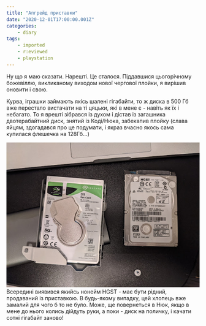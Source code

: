 ```yaml
---
title: "Апгрейд приставки"
date: "2020-12-01T17:00:00.001Z"
categories:
    - diary
tags:
    - imported
    - r:eviewed
    - playstation
---
```


Ну що я маю сказати. Нарешті. Це сталося. Піддавшися цьогорічному божевіллю, викликаному виходом нової чергової плойки, я вирішив оновити і свою.
<!--more-->
Курва, іграшки займають якісь шалені гігабайти, то ж диска в 500 Гб вже перестало вистачати на ті цяцьки, які в мене є - навіть як їх і небагато. То я врешті зібрався із духом і дістав із загашника двотерабайтний диск, знятий із Коді/Нюка, забекапив плойку (слава яйцям, здогадався про це подумати, і якраз вчасно якось сама купилася флешечка на 128Гб...)

[![](thumb_00.jpg)](img00.jpg)  
Всередині виявився якийсь нонейм HGST - має бути рідний, продаваний із приставкою. В будь-якому випадку, цей хлопець вже замалий для чого б то не було. Може, ще повернеться в Нюк, якщо в мене до нього колись дійдуть руки, а поки - диск на поличку, і качати сотні гігабайт заново!
